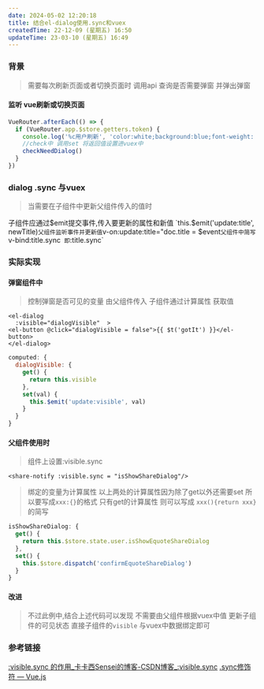 ```yaml
---
date: 2024-05-02 12:20:18
title: 结合el-dialog使用.sync和vuex
createdTime: 22-12-09 (星期五) 16:50
updateTime: 23-03-10 (星期五) 16:49
---
```

### 背景
> 需要每次刷新页面或者切换页面时 
> 调用api 查询是否需要弹窗
> 并弹出弹窗

#### 监听 vue刷新或切换页面
```js
VueRouter.afterEach(() => {  
  if (VueRouter.app.$store.getters.token) {  
    console.log('%c用户刷新', 'color:white;background:blue;font-weight: bold;')
    //check中 调用set 将返回值设置进vuex中  
    checkNeedDialog()  
  }  
})
```
### dialog .sync 与vuex
>当需要在子组件中更新父组件传入的值时

子组件应通过$emit提交事件,传入要更新的属性和新值
`this.$emit('update:title', newTitle)`
父组件监听事件并更新值
`v-on:update:title="doc.title = $event`
父组件中简写
`v-bind:title.sync` 即`:title.sync`
### 实际实现

#### 弹窗组件中
> 控制弹窗是否可见的变量
> 由父组件传入
> 子组件通过计算属性 获取值

```vue
<el-dialog  
  :visible="dialogVisible"  >
<el-button @click="dialogVisible = false">{{ $t('gotIt') }}</el-button>
</el-dialog>
```

```js
computed: {  
  dialogVisible: {  
    get() {  
      return this.visible  
    },  
    set(val) {  
      this.$emit('update:visible', val)  
    }  
  }  
}
```

#### 父组件使用时

> 组件上设置:visible.sync
```vue
<share-notify :visible.sync = "isShowShareDialog"/>

```
> 绑定的变量为计算属性
> 以上两处的计算属性因为除了get以外还需要set
> 所以要写成`xxx:{}`的格式
> 只有get的计算属性 则可以写成 `xxx(){return xxx}`的简写


```js
isShowShareDialog: {  
  get() {  
    return this.$store.state.user.isShowEquoteShareDialog  
  },  
  set() {  
    this.$store.dispatch('confirmEquoteShareDialog')  
  }  
}
```
#### 改进
> 不过此例中,结合上述代码可以发现
> 不需要由父组件根据vuex中值 更新子组件的可见状态
> 直接子组件的`visible` 与vuex中数据绑定即可
### 参考链接

[:visible.sync 的作用_卡卡西Sensei的博客-CSDN博客_:visible.sync](https://blog.csdn.net/zjpjay/article/details/113992083)
[.sync修饰符 — Vue.js](https://v2.cn.vuejs.org/v2/guide/components-custom-events.html#sync-%E4%BF%AE%E9%A5%B0%E7%AC%A6)
